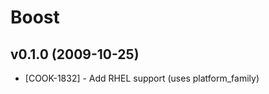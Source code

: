 Boost
========

v0.1.0 (2009-10-25)
-------------------
* [COOK-1832] - Add RHEL support (uses platform_family)

